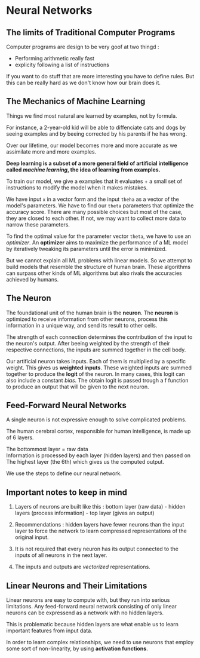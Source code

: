 # Neural Networks

## The limits of Traditional Computer Programs

Computer programs are design to be very goof at two thingd :

-   Performing arithmetic really fast
-   explicity following a list of instructions

If you want to do stuff that are more interesting you have to define rules.
But this can be really hard as we don't know how our brain does it.

## The Mechanics of Machine Learning

Things we find most natural are learned by examples, not by formula.

For instance, a 2-year-old kid will be able to diffenciate cats and dogs by seeing examples and by beeing corrected by his parents if he has wrong.

Over our lifetime, our model becomes more and more accurate as we assimilate more and more examples.

**Deep learning is a subset of a more general field of artificial intelligence called _machine learning_, the idea of learning from examples.**

To train our model, we give a examples that it evaluates + a small set of instructions to modify the model when it makes mistakes.

We have input `x` in a vector form and the input `theha` as a vector of the model's parameters.
We have to find our `theta` parameters that optimize the accuracy score. There are many possible choices but most of the case, they are closed to each other. If not, we may want to collect more data to narrow these parameters.

To find the optimal value for the parameter vector `theta`, we have to use an _optimizer_.
An **optimizer** aims to maximize the performance of a ML model by iteratively tweaking its parameters until the error is minimized.

But we cannot explain all ML problems with linear models. So we attempt to build models that resemble the structure of human brain.
These algorithms can surpass other kinds of ML algorithms but also rivals the accuracies achieved by humans.

## The Neuron

The foundational unit of the human brain is the **neuron**.
The **neuron** is optimized to receive information from other neurons, process this information in a unique way, and send its result to other cells.

The strength of each connection determines the contribution of the input to the neuron's output. After beeing weighted by the strength of their respective connections, the inputs are summed together in the cell body.

Our artificial neuron takes inputs. Each of them is multiplied by a specific weight. This gives us **weighted inputs**.
These weighted inputs are summed together to produce the **logit** of the neuron. In many cases, this logit can also include a constant _bias_. The obtain logit is passed trough a f function to produce an output that will be given to the next neuron.

## Feed-Forward Neural Networks

A single neuron is not expressive enough to solve complicated problems.

The human cerebral cortex, responsible for human intelligence, is made up of 6 layers.

The bottommost layer = raw data <br>
Information is processed by each layer (hidden layers) and then passed on <br>
The highest layer (the 6th) which gives us the computed output.

We use the steps to define our neural network.

## Important notes to keep in mind

1. Layers of neurons are built like this : bottom layer (raw data) - hidden layers (process information) - top layer (gives an output)

2. Recommendations : hidden layers have fewer neurons than the input layer to force the network to learn compressed representations of the original input.

3. It is not required that every neuron has its output connected to the inputs of all neurons in the next layer.

4. The inputs and outputs are _vectorized_ representations.

## Linear Neurons and Their Limitations

Linear neurons are easy to compute with, but they run into serious limitations. Any feed-forward neural network consisting of only linear neurons can be expressend as a network with no hidden layers.

This is problematic because hidden layers are what enable us to learn important features from input data.

In order to learn complex relationships, we need to use neurons that employ some sort of non-linearity, by using **activation functions**.
